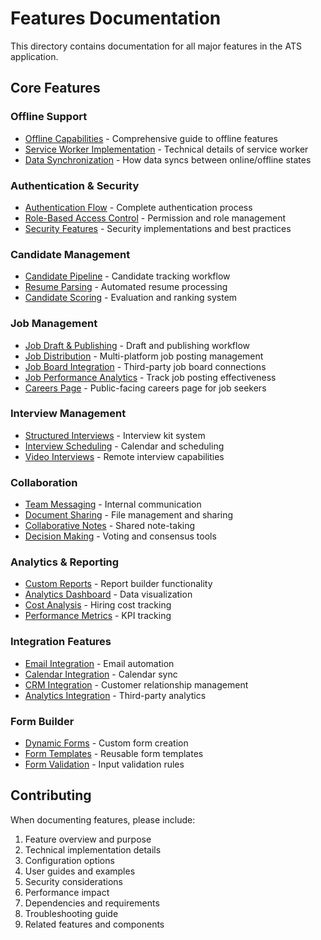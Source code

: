 # Features Documentation

This directory contains documentation for all major features in the ATS application.

## Core Features

### Offline Support
- [Offline Capabilities](./OFFLINE_CAPABILITIES.md) - Comprehensive guide to offline features
- [Service Worker Implementation](./service-worker.md) - Technical details of service worker
- [Data Synchronization](./data-sync.md) - How data syncs between online/offline states

### Authentication & Security
- [Authentication Flow](./auth-flow.md) - Complete authentication process
- [Role-Based Access Control](./rbac.md) - Permission and role management
- [Security Features](./security.md) - Security implementations and best practices

### Candidate Management
- [Candidate Pipeline](./candidate-pipeline.md) - Candidate tracking workflow
- [Resume Parsing](./resume-parsing.md) - Automated resume processing
- [Candidate Scoring](./candidate-scoring.md) - Evaluation and ranking system

### Job Management
- [Job Draft & Publishing](./job-draft-publishing.md) - Draft and publishing workflow
- [Job Distribution](./job-distribution.md) - Multi-platform job posting management
- [Job Board Integration](./job-board-integration.md) - Third-party job board connections
- [Job Performance Analytics](./job-performance.md) - Track job posting effectiveness
- [Careers Page](./careers-page.md) - Public-facing careers page for job seekers

### Interview Management
- [Structured Interviews](./structured-interviews.md) - Interview kit system
- [Interview Scheduling](./interview-scheduling.md) - Calendar and scheduling
- [Video Interviews](./video-interviews.md) - Remote interview capabilities

### Collaboration
- [Team Messaging](./team-messaging.md) - Internal communication
- [Document Sharing](./document-sharing.md) - File management and sharing
- [Collaborative Notes](./collaborative-notes.md) - Shared note-taking
- [Decision Making](./decision-making.md) - Voting and consensus tools

### Analytics & Reporting
- [Custom Reports](./custom-reports.md) - Report builder functionality
- [Analytics Dashboard](./analytics-dashboard.md) - Data visualization
- [Cost Analysis](./cost-analysis.md) - Hiring cost tracking
- [Performance Metrics](./performance-metrics.md) - KPI tracking

### Integration Features
- [Email Integration](./email-integration.md) - Email automation
- [Calendar Integration](./calendar-integration.md) - Calendar sync
- [CRM Integration](./crm-integration.md) - Customer relationship management
- [Analytics Integration](./analytics-integration.md) - Third-party analytics

### Form Builder
- [Dynamic Forms](./dynamic-forms.md) - Custom form creation
- [Form Templates](./form-templates.md) - Reusable form templates
- [Form Validation](./form-validation.md) - Input validation rules

## Contributing

When documenting features, please include:
1. Feature overview and purpose
2. Technical implementation details
3. Configuration options
4. User guides and examples
5. Security considerations
6. Performance impact
7. Dependencies and requirements
8. Troubleshooting guide
9. Related features and components 